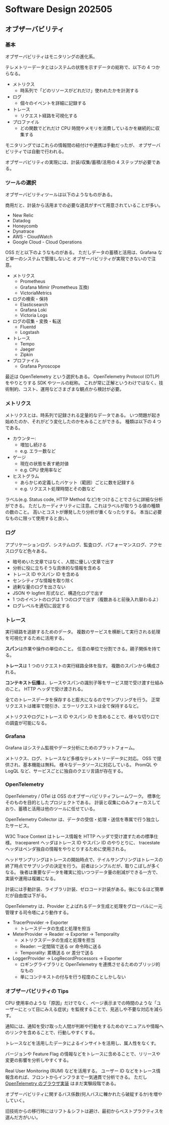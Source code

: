 # Software Design 202505

## オブザーバビリティ

### 基本

オブザーバビリティはモニタリングの進化系。

テレメトリーデータとはシステムの状態を示すデータの総称で、以下の 4 つからなる。

- メトリクス
  - 時系列で「どのリソースがどれだけ」使われたかを計測する
- ログ
  - 個々のイベントを詳細に記録する
- トレース
  - リクエスト経路を可視化する
- プロファイル
  - どの関数でどれだけ CPU 時間やメモリを消費しているかを継続的に収集する

モニタリングではこれらの情報間の紐付けや連携は手動だったが、
オブザーバビリティでは自動で行われる。

オブザーバビリティの実現には、計装/収集/蓄積/活用の 4 ステップが必要である。

### ツールの選択

オブザーバビリティツールは以下のようなものがある。

商用だと、計装から活用までの必要な道具がすべて用意されていることが多い。

- New Relic
- Datadog
- Honeycomb
- Dynatrace
- AWS - CloudWatch
- Google Cloud - Cloud Operations

OSS だと以下のようなものがある。
ただしデータの蓄積と活用は、Grafana など単一のシステムで管理しないと
オブザーバビリティが実現できないので注意。

- メトリクス
  - Prometheus
  - Grafana Mimir (Prometheus 互換)
  - VictoriaMetrics
- ログの検索・保持
  - Elasticsearch
  - Grafana Loki
  - Victoria Logs
- ログの収集・変換・転送
  - Fluentd
  - Logstash
- トレース
  - Tempo
  - Jaeger
  - Zipkin
- プロファイル
  - Grafana Pyroscope

最近は OpenTelemetry という選択もある。
OpenTelemetry Protocol (OTLP) をやりとりする SDK やツールの総称。
これが常に正解というわけではなく、技術制約、コスト、運用などさまざまな観点から検討が必要。

### メトリクス

メトリクスとは、時系列で記録される定量的なデータである。
いつ問題が起き始めたのか、それがどう変化したのかをみることができる。
種類は以下の 4 つである。

- カウンター:
  - 増加し続ける
  - e.g. エラー数など
- ゲージ
  - 現在の状態を表す絶対値
  - e.g. CPU 使用率など
- ヒストグラム
  - あらかじめ定義したバケット（範囲）ごとに数を記録する
  - e.g. リクエスト処理時間とその数など

ラベル(e.g. Status code, HTTP Method など)をつけることでさらに詳細な分析ができる。
ただしカーディナリティに注意。これはラベルが取りうる値の種類の数のこと。
高いとコストが爆発したり分析が重くなったりする。
本当に必要なものに限って使用すると良い。

### ログ

アプリケーションログ、システムログ、監査ログ、パフォーマンスログ、アクセスログなど色々ある。

- 暗号めいた文章ではなく、人間に優しい文章で出す
- 分析に役に立ちそうな具体的な情報を含める
- トレース ID やスパン ID を含める
- センシティブな情報を取り除く
- 過剰な量のログを出さない
- JSON や logfmt 形式など、構造化ログで出す
- 1 つのイベントのログは 1 つのログで出す（複数あると前後入れ替わるよ）
- ログレベルを適切に設定する

### トレース

実行経路を追跡するためのデータ。
複数のサービスを横断して実行される処理を可視化するために活用する。

**スパン**は作業や操作の単位のこと。
任意の単位で分割できる。親子関係を持てる。

**トレース**は 1 つのリクエストの実行経路全体を指す。
複数のスパンから構成される。

**コンテキスト伝播**は、レースやスパンの識別子等をサービス間で受け渡す仕組みのこと。
HTTP ヘッダで受け渡される。

全てのトレースデータを保存すると膨大になるのでサンプリングを行う。
正常リクエストは確率で間引き、エラーリクエストは全て保持するなど。

メトリクスやログにトレース ID やスパン ID を含めることで、様々な切り口での調査が可能になる。

### Grafana

Grafana はシステム監視やデータ分析にためのプラットフォーム。

メトリクス、ログ、トレースなど多様なテレメトリーデータに対応。
OSS で提供され、基本機能は無料。
様々なデータソースに対応している。
PromQL や LogQL など、サービスごとに独自のクエリ言語が存在する。

### OpenTelemetry

OpenTelemetry / OTel は OSS のオブザーバビリティフレームワーク。
標準化そのものを目的としたプロジェクトである。
計装と収集にのみフォーカスしており、蓄積と活用は他のツールに任せている。

OpenTelemetry Collector は、データの受信・処理・送信を専属で行う独立したサービス。

W3C Trace Context はトレース情報を HTTP ヘッダで受け渡すための標準仕様。
traceparent ヘッダはトレース ID やスパン ID のやりとりに、
tracestate ヘッダはベンダ独自の情報をやりとりするために使用される。

ヘッドサンプリングはトレースの開始時点で、テイルサンプリングはトレースの終了時点でサプリングの決定を行う。
前者はシンプルだが、取りこぼしが多くなる。
後者は重要なデータを確実に拾いつつデータ量の削減ができる一方で、実装や運用は複雑になる。

計装には手動計装、ライブラリ計装、ゼロコード計装がある。後になるほど簡単だが自由度は下がる。

OpenTelemetry は、Provider とよばれるデータ生成と処理をグローバルに一元管理する司令塔により動作する。

- TracerProvider -> Exporter
  - トレースデータの生成と処理を担当
- MeterProvider -> Reader -> Exporter -> Temporality
  - メトリクスデータの生成と処理を担当
  - Reader: 一定間隔で送る or 命令時に送る
  - Temporality: 累積送る or 差分で送る
- LoggerProvider -> LogRecordProcessors -> Exporter
  - ロギングライブラリと OpenTelemetry を連携させるためのブリッジ的なもの
  - 単にコンテキストの付与を行う程度のことしかしない

### オブザーバビリティの Tips

CPU 使用率のような「原因」だけでなく、ページ表示までの時間のような「ユーザーにとって目にみえる症状」を監視することで、見逃しや不要な対応を減らす。

通知には、通知を受け取った人間が判断や行動をするためのマニュアルや情報へのリンクを含めることで、行動しやすくする。

トレースなどを活用したデータによるインサイトを活用し、属人性をなくす。

バージョンや Feature Flag の情報などをトレースに含めることで、リリースや変更の影響を分析しやすくする。

Real User Monitoring (RUM) などを活用する。
ユーザー ID などをトレース情報含めれば、フロントからインフラまで一気通貫で分析できる。
ただし [OpenTelemetry のブラウザ実装](https://opentelemetry.io/docs/languages/js/getting-started/browser/) はまだ実験段階である。

オブザーバビリティに関するバス係数(何人バスに轢かれたら破綻するか)を増やしていく。

旧技術からの移行時にはリフト＆シフトは避け、最初からベストプラクティスを選んだ方がいい。
